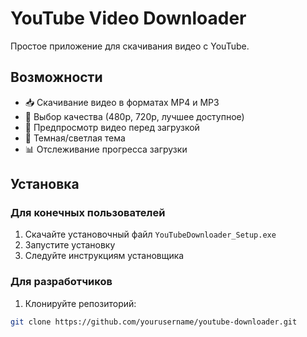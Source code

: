 # YouTube Video Downloader

Простое приложение для скачивания видео с YouTube.

## Возможности

- 📥 Скачивание видео в форматах MP4 и MP3
- 🎯 Выбор качества (480p, 720p, лучшее доступное)
- 👀 Предпросмотр видео перед загрузкой
- 🌙 Темная/светлая тема
- 📊 Отслеживание прогресса загрузки

## Установка

### Для конечных пользователей

1. Скачайте установочный файл `YouTubeDownloader_Setup.exe`
2. Запустите установку
3. Следуйте инструкциям установщика

### Для разработчиков

1. Клонируйте репозиторий:
```bash
git clone https://github.com/yourusername/youtube-downloader.git